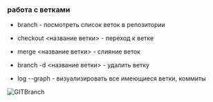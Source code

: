 ### работа с ветками

* branch - посмотреть список веток в репозитории

* checkout <название ветки> - переход к ветке

* merge <название ветки> - слияние веток

* branch -d <название ветки> - удалить ветку

* log --graph - визуализировать все имеющиеся ветки, коммиты

![GITBranch](GITBranch.jpg)